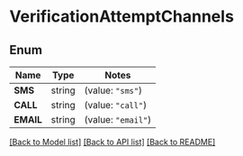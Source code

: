 # VerificationAttemptChannels

## Enum

Name | Type | Notes
------------ | ------------- | -------------
**SMS** | string | (value: `"sms"`)
**CALL** | string | (value: `"call"`)
**EMAIL** | string | (value: `"email"`)


[[Back to Model list]](../README.md#documentation-for-models) [[Back to API list]](../README.md#documentation-for-api-endpoints) [[Back to README]](../README.md)


